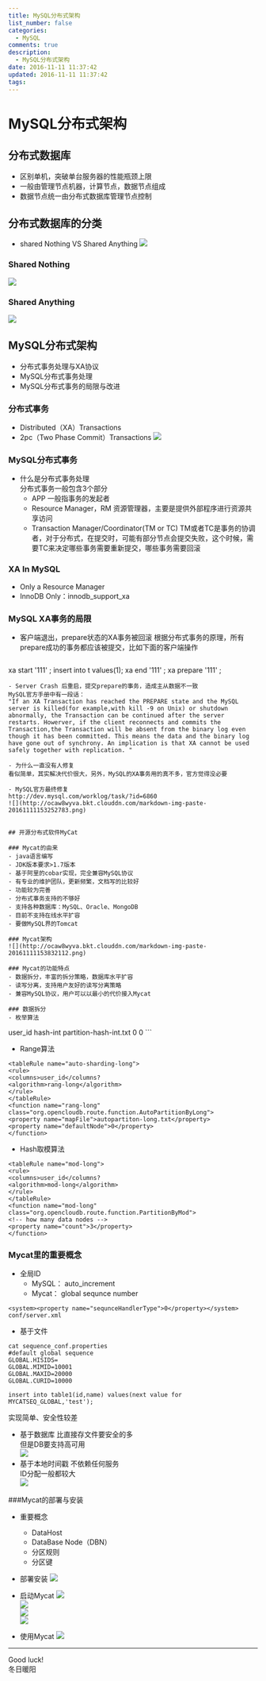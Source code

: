 ```yaml
---
title: MySQL分布式架构
list_number: false
categories:
  - MySQL
comments: true
description:
  - MySQL分布式架构
date: 2016-11-11 11:37:42
updated: 2016-11-11 11:37:42
tags:
---
```

# MySQL分布式架构

## 分布式数据库
- 区别单机，突破单台服务器的性能瓶颈上限
- 一般由管理节点机器，计算节点，数据节点组成
- 数据节点统一由分布式数据库管理节点控制

## 分布式数据库的分类
- shared Nothing VS Shared Anything
![](http://ocaw8wyva.bkt.clouddn.com/markdown-img-paste-20161111114807700.png)

### Shared Nothing
![](http://ocaw8wyva.bkt.clouddn.com/markdown-img-paste-20161111114921125.png)

### Shared Anything
![](http://ocaw8wyva.bkt.clouddn.com/markdown-img-paste-20161111115004872.png)

## MySQL分布式架构
- 分布式事务处理与XA协议
- MySQL分布式事务处理
- MySQL分布式事务的局限与改进

### 分布式事务
- Distributed（XA）Transactions
- 2pc（Two Phase Commit）Transactions
![](http://ocaw8wyva.bkt.clouddn.com/markdown-img-paste-20161111115341556.png)

### MySQL分布式事务
- 什么是分布式事务处理  
  分布式事务一般包含3个部分
  - APP
    一般指事务的发起者
  - Resource Manager，RM
    资源管理器，主要是提供外部程序进行资源共享访问
  - Transaction Manager/Coordinator(TM or TC)
    TM或者TC是事务的协调者，对于分布式，在提交时，可能有部分节点会提交失败，这个时候，需要TC来决定哪些事务需要重新提交，哪些事务需要回滚

### XA In MySQL
- Only a Resource Manager
- InnoDB Only：innodb_support_xa

### MySQL XA事务的局限
- 客户端退出，prepare状态的XA事务被回滚
  根据分布式事务的原理，所有prepare成功的事务都应该被提交，比如下面的客户端操作
  ```
xa start '111' ;
insert into t values(1);
xa end '111' ;
xa prepare '111' ;
  ```
- Server Crash 后重启，提交prepare的事务，造成主从数据不一致
MySQL官方手册中有一段话：
"If an XA Transaction has reached the PREPARE state and the MySQL server is killed(for example,with kill -9 on Unix) or shutdown abnormally, the Transaction can be continued after the server restarts. Howerver, if the client reconnects and commits the Transaction,the Transaction will be absent from the binary log even though it has been committed. This means the data and the binary log have gone out of synchrony. An implication is that XA cannot be used safely together with replication. "

- 为什么一直没有人修复
看似简单，其实解决代价很大，另外，MySQL的XA事务用的真不多，官方觉得没必要

- MySQL官方最终修复
http://dev.mysql.com/worklog/task/?id=6860  
![](http://ocaw8wyva.bkt.clouddn.com/markdown-img-paste-20161111153252783.png)


## 开源分布式软件MyCat

### Mycat的由来
- java语言编写
- JDK版本要求>1.7版本
- 基于阿里的cobar实现，完全兼容MySQL协议
- 有专业的维护团队，更新频繁，文档写的比较好
- 功能较为完善
- 分布式事务支持的不够好
- 支持各种数据库：MySQL、Oracle、MongoDB
- 目前不支持在线水平扩容
- 要做MySQL界的Tomcat

### Mycat架构
![](http://ocaw8wyva.bkt.clouddn.com/markdown-img-paste-20161111153832112.png)

### Mycat的功能特点
- 数据拆分，丰富的拆分策略，数据库水平扩容
- 读写分离，支持用户友好的读写分离策略
- 兼容MySQL协议，用户可以以最小的代价接入Mycat

### 数据拆分
- 枚举算法
```
<tableRule name="sharding-by-intfile">
<rule>
<columns>user_id</columns>
<algorithm>hash-int</algorithm>
</rule>
</tableRule>
<function name="hash-int" class="org.opencloudb.route.function.PartitionByFileMap">
<property name="mapFile">partition-hash-int.txt</property>
<property name="type">0</property>
<property name="defaultNode">0</property>
</function>
```

- Range算法
```
<tableRule name="auto-sharding-long">
<rule>
<columns>user_id</columns?
<algorithm>rang-long</algorithm>
</rule>
</tableRule>
<function name="rang-long" class="org.opencloudb.route.function.AutoPartitionByLong">
<property name="mapFile">autopartiton-long.txt</property>
<property name="defaultNode">0</property>
</function>
```

- Hash取模算法
```
<tableRule name="mod-long">
<rule>
<columns>user_id</columns?
<algorithm>mod-long</algorithm>
</rule>
</tableRule>
<function name="mod-long" class="org.opencloudb.route.function.PartitionByMod">
<!-- how many data nodes -->
<property name="count">3</property>
</function>
```

### Mycat里的重要概念
- 全局ID
  - MySQL： auto_increment
  - Mycat： global sequnce number
```
<system><property name="sequnceHandlerType">0</property></system>
conf/server.xml
```
- 基于文件
```
cat sequence_conf.properties
#default global sequence
GLOBAL.HISIDS=
GLOBAL.MIMID=10001
GLOBAL.MAXID=20000
GLOBAL.CURID=10000

insert into table1(id,name) values(next value for MYCATSEQ_GLOBAL,'test');
```
实现简单、安全性较差


- 基于数据库
比直接存文件要安全的多  
但是DB要支持高可用  
![](http://ocaw8wyva.bkt.clouddn.com/markdown-img-paste-20161111155841450.png)
- 基于本地时间戳
不依赖任何服务  
ID分配一般都较大  
![](http://ocaw8wyva.bkt.clouddn.com/markdown-img-paste-20161111160000531.png)

###Mycat的部署与安装
- 重要概念
  - DataHost
  - DataBase Node（DBN）
  - 分区规则
  - 分区键

- 部署安装
![](http://ocaw8wyva.bkt.clouddn.com/markdown-img-paste-20161111160226501.png)

- 启动Mycat
![](http://ocaw8wyva.bkt.clouddn.com/markdown-img-paste-2016111116030921.png)  
![](http://ocaw8wyva.bkt.clouddn.com/markdown-img-paste-20161111160348465.png)  
![](http://ocaw8wyva.bkt.clouddn.com/markdown-img-paste-20161111160418120.png)  
![](http://ocaw8wyva.bkt.clouddn.com/markdown-img-paste-20161111160442868.png)  

- 使用Mycat
![](http://ocaw8wyva.bkt.clouddn.com/markdown-img-paste-20161111160519290.png)  







----
Good luck!  
冬日暖阳
